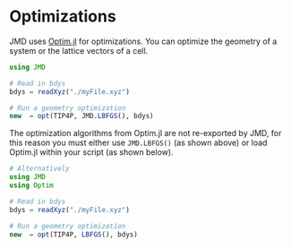 # Optimizations

JMD uses [Optim.jl]() for optimizations. You can optimize the geometry of a system or the lattice vectors of a cell. 

```julia
using JMD

# Read in bdys
bdys = readXyz("./myFile.xyz")

# Run a geometry optimization
new  = opt(TIP4P, JMD.LBFGS(), bdys)
```

The optimization algorithms from Optim.jl are not re-exported by JMD, for this reason you must either use `JMD.LBFGS()` (as shown above) or load Optim.jl within your script (as shown below).

```julia
# Alternatively
using JMD
using Optim

# Read in bdys
bdys = readXyz("./myFile.xyz")

# Run a geometry optimization
new  = opt(TIP4P, LBFGS(), bdys)
```

